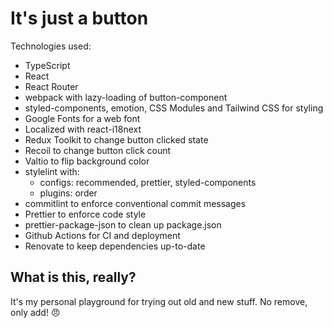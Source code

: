 # It's just a button

Technologies used:

- TypeScript
- React
- React Router
- webpack with lazy-loading of button-component
- styled-components, emotion, CSS Modules and Tailwind CSS for styling
- Google Fonts for a web font
- Localized with react-i18next
- Redux Toolkit to change button clicked state
- Recoil to change button click count
- Valtio to flip background color
- stylelint with:
  - configs: recommended, prettier, styled-components
  - plugins: order
- commitlint to enforce conventional commit messages
- Prettier to enforce code style
- prettier-package-json to clean up package.json
- Github Actions for CI and deployment
- Renovate to keep dependencies up-to-date

## What is this, really?

It's my personal playground for trying out old and new stuff. No remove, only add! 😠
